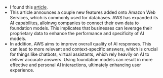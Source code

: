 - I found this [article](https://sdtimes.com/ai/new-amazon-bedrock-preview-feature-allows-foundation-models-to-connect-to-company-data-sources/).
- This article announces a couple new features added onto Amazon Web Services, which is commonly used for databases. AWS has expanded its AI capabilites, alloinwg companies to connect their own data to foundation models. This implicates that businesses can leverage their proprietary data to enhance the performance and specificity of AI models.
- In addition, AWS aims to improve overall quality of AI responses. This can lead to more relevant and context-specific answers, which is crucial for things like chatbots, virtual assistants, which rely heavily on AI to deliver accurate answers. Using foundation models can result in more effective and personal AI interactions, ultimately enhancing user experience.






